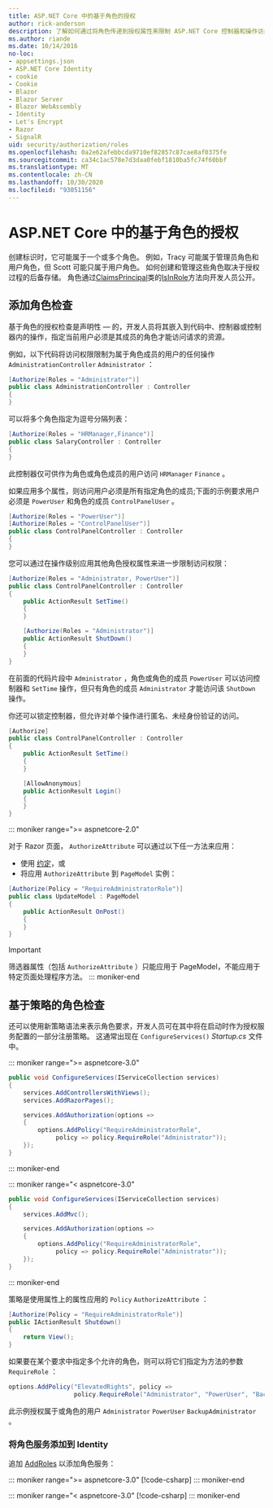 ```yaml
---
title: ASP.NET Core 中的基于角色的授权
author: rick-anderson
description: 了解如何通过将角色传递到授权属性来限制 ASP.NET Core 控制器和操作访问。
ms.author: riande
ms.date: 10/14/2016
no-loc:
- appsettings.json
- ASP.NET Core Identity
- cookie
- Cookie
- Blazor
- Blazor Server
- Blazor WebAssembly
- Identity
- Let's Encrypt
- Razor
- SignalR
uid: security/authorization/roles
ms.openlocfilehash: 0a2e62afebbcda9710ef82857c87cae8af0375fe
ms.sourcegitcommit: ca34c1ac578e7d3daa0febf1810ba5fc74f60bbf
ms.translationtype: MT
ms.contentlocale: zh-CN
ms.lasthandoff: 10/30/2020
ms.locfileid: "93051156"
---
```

# <a name="role-based-authorization-in-aspnet-core"></a>ASP.NET Core 中的基于角色的授权

<a name="security-authorization-role-based"></a>

创建标识时，它可能属于一个或多个角色。 例如，Tracy 可能属于管理员角色和用户角色，但 Scott 可能只属于用户角色。 如何创建和管理这些角色取决于授权过程的后备存储。 角色通过[ClaimsPrincipal](/dotnet/api/system.security.claims.claimsprincipal)类的[IsInRole](/dotnet/api/system.security.principal.genericprincipal.isinrole)方法向开发人员公开。

## <a name="adding-role-checks"></a>添加角色检查

基于角色的授权检查是声明性 &mdash; 的，开发人员将其嵌入到代码中、控制器或控制器内的操作，指定当前用户必须是其成员的角色才能访问请求的资源。

例如，以下代码将访问权限限制为属于角色成员的用户的任何操作 `AdministrationController` `Administrator` ：

```csharp
[Authorize(Roles = "Administrator")]
public class AdministrationController : Controller
{
}
```

可以将多个角色指定为逗号分隔列表：

```csharp
[Authorize(Roles = "HRManager,Finance")]
public class SalaryController : Controller
{
}
```

此控制器仅可供作为角色或角色成员的用户访问 `HRManager` `Finance` 。

如果应用多个属性，则访问用户必须是所有指定角色的成员;下面的示例要求用户必须是 `PowerUser` 和角色的成员 `ControlPanelUser` 。

```csharp
[Authorize(Roles = "PowerUser")]
[Authorize(Roles = "ControlPanelUser")]
public class ControlPanelController : Controller
{
}
```

您可以通过在操作级别应用其他角色授权属性来进一步限制访问权限：

```csharp
[Authorize(Roles = "Administrator, PowerUser")]
public class ControlPanelController : Controller
{
    public ActionResult SetTime()
    {
    }

    [Authorize(Roles = "Administrator")]
    public ActionResult ShutDown()
    {
    }
}
```

在前面的代码片段中 `Administrator` ，角色或角色的成员 `PowerUser` 可以访问控制器和 `SetTime` 操作，但只有角色的成员 `Administrator` 才能访问该 `ShutDown` 操作。

你还可以锁定控制器，但允许对单个操作进行匿名、未经身份验证的访问。

```csharp
[Authorize]
public class ControlPanelController : Controller
{
    public ActionResult SetTime()
    {
    }

    [AllowAnonymous]
    public ActionResult Login()
    {
    }
}
```

::: moniker range=">= aspnetcore-2.0"

对于 Razor 页面， `AuthorizeAttribute` 可以通过以下任一方法来应用：

* 使用 [约定](xref:razor-pages/razor-pages-conventions#page-model-action-conventions)，或
* 将应用 `AuthorizeAttribute` 到 `PageModel` 实例：

```csharp
[Authorize(Policy = "RequireAdministratorRole")]
public class UpdateModel : PageModel
{
    public ActionResult OnPost()
    {
    }
}
```

> [!IMPORTANT]
> 筛选器属性（包括 `AuthorizeAttribute` ）只能应用于 PageModel，不能应用于特定页面处理程序方法。
::: moniker-end

<a name="security-authorization-role-policy"></a>

## <a name="policy-based-role-checks"></a>基于策略的角色检查

还可以使用新策略语法来表示角色要求，开发人员可在其中将在启动时作为授权服务配置的一部分注册策略。 这通常出现在 `ConfigureServices()` *Startup.cs* 文件中。

::: moniker range=">= aspnetcore-3.0"
```csharp
public void ConfigureServices(IServiceCollection services)
{
    services.AddControllersWithViews();
    services.AddRazorPages();

    services.AddAuthorization(options =>
    {
        options.AddPolicy("RequireAdministratorRole",
             policy => policy.RequireRole("Administrator"));
    });
}
```
::: moniker-end

::: moniker range="< aspnetcore-3.0"
```csharp
public void ConfigureServices(IServiceCollection services)
{
    services.AddMvc();

    services.AddAuthorization(options =>
    {
        options.AddPolicy("RequireAdministratorRole",
             policy => policy.RequireRole("Administrator"));
    });
}
```
::: moniker-end

策略是使用属性上的属性应用的 `Policy` `AuthorizeAttribute` ：

```csharp
[Authorize(Policy = "RequireAdministratorRole")]
public IActionResult Shutdown()
{
    return View();
}
```

如果要在某个要求中指定多个允许的角色，则可以将它们指定为方法的参数 `RequireRole` ：

```csharp
options.AddPolicy("ElevatedRights", policy =>
                  policy.RequireRole("Administrator", "PowerUser", "BackupAdministrator"));
```

此示例授权属于或角色的用户 `Administrator` `PowerUser` `BackupAdministrator` 。

### <a name="add-role-services-to-no-locidentity"></a>将角色服务添加到 Identity

追加 [AddRoles](/dotnet/api/microsoft.aspnetcore.identity.identitybuilder.addroles#Microsoft_AspNetCore_Identity_IdentityBuilder_AddRoles__1) 以添加角色服务：

::: moniker range=">= aspnetcore-3.0"
[!code-csharp[](roles/samples/3_0/Startup.cs?name=snippet&highlight=7)]
::: moniker-end

::: moniker range="< aspnetcore-3.0"
[!code-csharp[](roles/samples/2_2/Startup.cs?name=snippet&highlight=7)]
::: moniker-end

